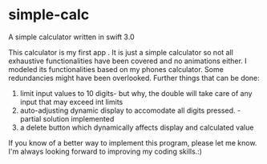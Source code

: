 # simple-calc
A simple calculator written in swift 3.0


This calculator is my first app .
It is just a simple calculator so not all exhaustive functionalities have been covered and no animations either.
I modeled its functionalities based on my phones calculator.
Some redundancies might have been overlooked. 
Further things that can be done: 
 1. limit input values to 10 digits- but why, the double will take care of any input that may exceed int limits
 2. auto-adjusting dynamic display to accomodate all digits pressed. - partial solution implemented
 3. a delete button which dynamically affects display and calculated value

If you know of a better way to implement this program, please let me know. I'm always looking forward to improving my coding skills.:)
